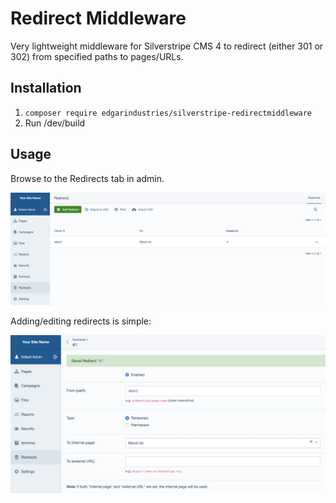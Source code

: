 # Redirect Middleware

Very lightweight middleware for Silverstripe CMS 4 to redirect (either 301 or 302) from specified paths to pages/URLs.

## Installation

1. `composer require edgarindustries/silverstripe-redirectmiddleware`
2. Run /dev/build

## Usage

Browse to the Redirects tab in admin.

![List of redirects](screenshot-list.png)

Adding/editing redirects is simple:

![](screenshot-edit.png)
